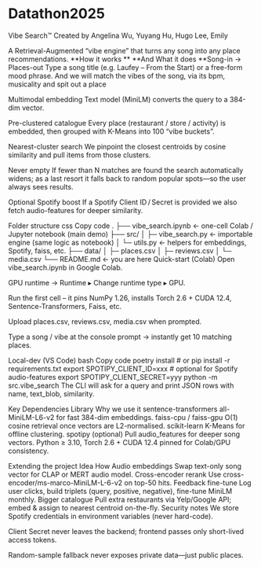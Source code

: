 # Datathon2025

Vibe Search™
Created by Angelina Wu, Yuyang Hu, Hugo Lee, Emily 

A Retrieval-Augmented “vibe engine” that turns any song into any place recommendations.
**How it works **
**And What it does
**Song-in → Places-out
Type a song title (e.g. Laufey – From the Start) or a free-form mood phrase.
And we will match the vibes of the song, via its bpm, musicality and spit out a place

Multimodal embedding
Text model (MiniLM) converts the query to a 384-dim vector.

Pre-clustered catalogue
Every place (restaurant / store / activity) is embedded, then grouped with K-Means into 100 “vibe buckets”.

Nearest-cluster search
We pinpoint the closest centroids by cosine similarity and pull items from those clusters.

Never empty
If fewer than N matches are found the search automatically widens; as a last resort it falls back to random popular spots—so the user always sees results.

Optional Spotify boost
If a Spotify Client ID / Secret is provided we also fetch audio-features for deeper similarity.

Folder structure
css
Copy code
.
├── vibe_search.ipynb      ← one-cell Colab / Jupyter notebook (main demo)
├── src/
│   ├─ vibe_search.py      ← importable engine (same logic as notebook)
│   └─ utils.py            ← helpers for embeddings, Spotify, faiss, etc.
├── data/
│   ├─ places.csv
│   ├─ reviews.csv
│   └─ media.csv
└── README.md              ← you are here
Quick-start (Colab)
Open vibe_search.ipynb in Google Colab.

GPU runtime → Runtime ▸ Change runtime type ▸ GPU.

Run the first cell – it pins NumPy 1.26, installs Torch 2.6 + CUDA 12.4, Sentence-Transformers, Faiss, etc.

Upload places.csv, reviews.csv, media.csv when prompted.

Type a song / vibe at the console prompt → instantly get 10 matching places.

Local-dev (VS Code)
bash
Copy code
poetry install           # or pip install -r requirements.txt
export SPOTIPY_CLIENT_ID=xxx          # optional for Spotify audio-features
export SPOTIPY_CLIENT_SECRET=yyy
python -m src.vibe_search
The CLI will ask for a query and print JSON rows with name, text_blob, similarity.

Key Dependencies
Library	Why we use it
sentence-transformers	all-MiniLM-L6-v2 for fast 384-dim embeddings.
faiss-cpu / faiss-gpu	O(1) cosine retrieval once vectors are L2-normalised.
scikit-learn	K-Means for offline clustering.
spotipy (optional)	Pull audio_features for deeper song vectors.
Python ≥ 3.10, Torch 2.6 + CUDA 12.4 pinned for Colab/GPU consistency.

Extending the project
Idea	How
Audio embeddings	Swap text-only song vector for CLAP or MERT audio model.
Cross-encoder rerank	Use cross-encoder/ms-marco-MiniLM-L-6-v2 on top-50 hits.
Feedback fine-tune	Log user clicks, build triplets (query, positive, negative), fine-tune MiniLM monthly.
Bigger catalogue	Pull extra restaurants via Yelp/Google API; embed & assign to nearest centroid on-the-fly.
Security notes
We store Spotify credentials in environment variables (never hard-code).

Client Secret never leaves the backend; frontend passes only short-lived access tokens.

Random-sample fallback never exposes private data—just public places.


